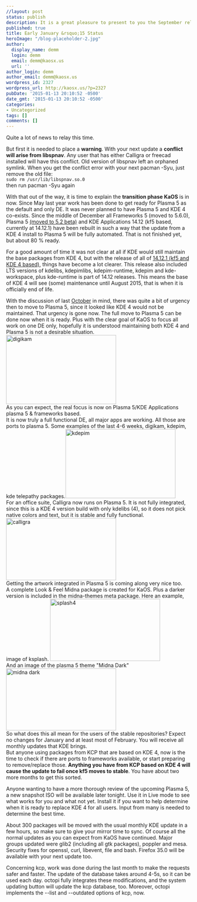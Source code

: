 ```yaml
---
//layout: post
status: publish
description: It is a great pleasure to present to you the September release of a new stable ISO.
published: true
title: Early January &rsquo;15 Status
heroImage: "/blog-placeholder-2.jpg"
author:
  display_name: demm
  login: demm
  email: demm@kaosx.us
  url: ''
author_login: demm
author_email: demm@kaosx.us
wordpress_id: 2327
wordpress_url: http://kaosx.us/?p=2327
pubDate: '2015-01-13 20:10:52 -0500'
date_gmt: '2015-01-13 20:10:52 -0500'
categories:
- Uncategorized
tags: []
comments: []
---
```

<p>Quite a lot of news to relay this time.</p>
<p>But first it is needed to place a <strong>warning</strong>.  With your next update a <strong>conflict will arise from libspnav</strong>.  Any user that has either Calligra or freecad installed will have this conflict.  Old version of libspnav left an orphaned symlink.  When you get the conflict error with your next pacman -Syu, just remove the old file:<br />
<code>sudo rm /usr/lib/libspnav.so.0</code><br />
then run pacman -Syu again</p>
<p>With that out of the way, it is time to explain the <strong>transition phase KaOS</strong> is in now.  Since May last year work has been done to get ready for Plasma 5 as the default and only DE.  It was never planned to have Plasma 5 and KDE 4 co-exists.  Since the middle of December all Frameworks 5 (moved to 5.6.0), Plasma 5 <a class="fancybox-iframe" href="https://dot.kde.org/2015/01/13/plasma-52-beta-out-testing" title="plasma 5.2 beta"> (moved to 5.2 beta)</a> and KDE Applications 14.12 (kf5 based, currently at 14.12.1) have been rebuilt in such a way that the update from a KDE 4 install to Plasma 5 will be fully automated.  That is not finished yet, but about 80 % ready.</p>
<p>For a good amount of time it was not clear at all if KDE would still maintain the base packages from KDE 4, but with the release of all of <a class="fancybox-iframe" href="https://www.kde.org/announcements/announce-applications-14.12.1.php" title="KDE 14.12.1"> 14.12.1 (kf5 and KDE 4 based)</a>, things have become a lot clearer.  This release also included LTS versions of kdelibs, kdepimlibs, kdepim-runtime, kdepim and kde-workspace, plus kde-runtime is part of 14.12 releases.  This means the base of KDE 4 will see (some) maintenance until August 2015, that is when it is officially end of life.</p>
<p>With the discussion of last <a href="http://kaosx.us/plasma-5frameworks-5-plans-test-iso/" title="Oct discussion"> October</a> in mind, there was quite a bit of urgency then to move to Plasma 5, since it looked like KDE 4 would not be maintained.  That urgency is gone now.  The full move to Plasma 5 can be done now when it is ready.  Plus with the clear goal of KaOS to focus all work on one DE only, hopefully it is understood maintaining both KDE 4 and Plasma 5 is not a desirable situation.<br />
<a href="http://kaosx.us/wp-content/uploads/2015/01/snapshot13.png"><img src="http://kaosx.us/wp-content/uploads/2015/01/snapshot13-300x188.png" alt="digikam" width="300" height="188" class="alignleft size-medium wp-image-2332" /></a><br />
As you can expect, the real focus is now on Plasma 5/KDE Applications plasma 5 & frameworks based.<br />
It is now truly a full functional DE, all major apps are working.  All those are ports to plasma 5.  Some examples of the last 4-6 weeks, digikam, kdepim, kde telepathy packages.<a href="http://kaosx.us/wp-content/uploads/2015/01/snapshot14.png"><img src="http://kaosx.us/wp-content/uploads/2015/01/snapshot14-300x188.png" alt="kdepim" width="300" height="188" class="alignright size-medium wp-image-2334" /></a><br />
For an office suite, Calligra now runs on Plasma 5.  It is not fully integrated, since this is a KDE 4 version build with only kdelibs (4), so it does not pick native colors and text, but it is stable and fully functional.<br />
<a href="http://kaosx.us/wp-content/uploads/2015/01/snapshot4.png"><img src="http://kaosx.us/wp-content/uploads/2015/01/snapshot4-300x169.png" alt="calligra" width="300" height="169" class="alignleft size-medium wp-image-2336" /></a><br />
Getting the artwork integrated in Plasma 5 is coming along very nice too.<br />
A complete Look & Feel Midna package is created for KaOS. Plus a darker version is included in the midna-themes meta package.  Here an example, image of ksplash. <a href="http://kaosx.us/wp-content/uploads/2015/01/splash4.png"><img src="http://kaosx.us/wp-content/uploads/2015/01/splash4-300x169.png" alt="splash4" width="300" height="169" class="alignright size-medium wp-image-2338" /></a><br />
And an image of the plasma 5 theme "Midna Dark"<br />
<a href="http://kaosx.us/wp-content/uploads/2015/01/snapshot3.png"><img src="http://kaosx.us/wp-content/uploads/2015/01/snapshot3-300x169.png" alt="midna dark" width="300" height="169" class="alignleft size-medium wp-image-2340" /></a><br />
So what does this all mean for the users of the stable repositories?  Expect no changes for January and at least most of February.  You will receive all monthly updates that KDE brings.<br />
But anyone using packages from KCP that are based on KDE 4, now is the time to check if there are ports to frameworks available, or start preparing to remove/replace those.  <strong>Anything you have from KCP based on KDE 4 will cause the update to fail once kf5 moves to stable</strong>.  You have about two more months to get this sorted.</p>
<p>Anyone wanting to have a more thorough review of the upcoming Plasma 5, a new snapshot ISO will be available later tonight.  Use it in Live mode to see what works for you and what not yet.  Install it if you want to help determine when it is ready to replace KDE 4 for all users.  Input from many is needed to determine the best time.</p>
<p>About 300 packages will be moved with the usual monthly KDE update in a few hours, so make sure to give your mirror time to sync.  Of course all the normal updates as you can expect from KaOS have continued.  Major groups updated were glib2 (including all gtk packages), poppler and mesa.  Security fixes for openssl, curl, libevent, file and bash.  Firefox 35.0 will be available with your next update too.</p>
<p>Concerning kcp, work was done during the last month to make the requests safer and faster. The update of the database takes around 4-5s, so it can be used each day. octopi fully integrates these modifications, and the system updating button will update the kcp database, too. Moreover, octopi implements the --list and --outdated options of kcp, now.</p>
